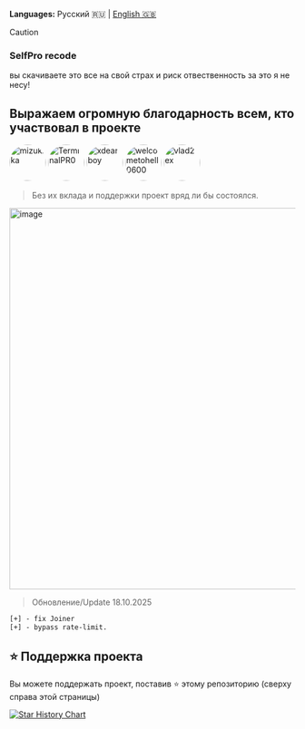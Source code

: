 **Languages:** Русский 🇷🇺 | [English 🇬🇧](./README.en.md)

> [!CAUTION]
>
> ### SelfPro recode
> вы скачиваете это все на свой страх и риск отвественность за это я не несу!


## Выражаем огромную благодарность всем, кто участвовал в проекте
<a href="https://github.com/mizukika"><img src="https://avatars.githubusercontent.com/mizukika" width="64px" style="border-radius:50%" title="mizukika"/></a>
<a href="https://github.com/TerminalPR0"><img src="https://avatars.githubusercontent.com/TerminalPR0" width="64px" style="border-radius:50%" title="TerminalPR0"/></a>
<a href="https://github.com/xdearboy"><img src="https://avatars.githubusercontent.com/xdearboy" width="64px" style="border-radius:50%" title="xdearboy"/></a>
<a href="https://github.com/welcometohell0600"><img src="https://avatars.githubusercontent.com/welcometohell0600" width="64px" style="border-radius:50%" title="welcometohell0600"/></a>
<a href="https://github.com/vlad2ex"><img src="https://avatars.githubusercontent.com/vlad2ex" width="64px" style="border-radius:50%" title="vlad2ex"/></a>

> 
> Без их вклада и поддержки проект вряд ли бы состоялся.
<img width="1159" height="673" alt="image" src="https://github.com/user-attachments/assets/674b039d-ff44-491e-ad5c-c63c39ad5d42" />


> Обновление/Update 18.10.2025
```diff
[+] - fix Joiner
[+] - bypass rate-limit.
```

## ⭐ Поддержка проекта

Вы можете поддержать проект, поставив :star: этому репозиторию (сверху справа этой страницы)

<a href="https://star-history.com/#ghsv5/raid-tool-SelfPro-recode&Date">
 <picture>
   <source media="(prefers-color-scheme: dark)" srcset="https://api.star-history.com/svg?repos=ghsv5/raid-tool-SelfPro-recode&type=Date&theme=dark" />
   <source media="(prefers-color-scheme: light)" srcset="https://api.star-history.com/svg?repos=ghsv5/raid-tool-SelfPro-recode&type=Date" />
   <img alt="Star History Chart" src="https://api.star-history.com/svg?repos=ghsv5/raid-tool-SelfPro-recode&type=Date" />
 </picture>
